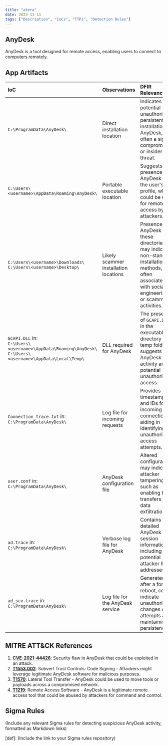 ```yaml
---
title: "atera"
date: 2023-11-11
tags: ["Description", "IoCs", "TTPs", "Detection Rules"]
---
```


## AnyDesk

AnyDesk is a tool designed for remote access, enabling users to connect to computers remotely.

## App Artifacts

| IoC | Observations | DFIR Relevance &nbsp;&nbsp;&nbsp;&nbsp;|
|:----|:-------------|:---------------|
| `C:\ProgramData\AnyDesk\` | Direct installation location | Indicates a potential unauthorized persistent installation of AnyDesk, often a sign of compromise or insider threat. |
| `C:\Users\<username>\AppData\Roaming\AnyDesk\` | Portable executable location | Suggests the presence of AnyDesk on the user's profile, which could be used for remote access by attackers. |
| `C:\Users\<username>\Downloads\`<br>`C:\Users\<username>\Desktop\` | Likely scammer installation locations | Presence of AnyDesk in these directories may indicate non-standard installation methods, often associated with social engineering or scamming activities. |
| `GCAPI.DLL` in:<br>`C:\Users\<username>\AppData\Roaming\AnyDesk\`<br>`C:\Users\<username>\AppData\Local\Temp\` | DLL required for AnyDesk | The presence of `GCAPI.DLL` in the executable directory or temp folders suggests AnyDesk activity and potential unauthorized access. |
| `Connection_trace.txt` in:<br>`C:\ProgramData\AnyDesk\` | Log file for incoming requests | Provides timestamps and IDs for incoming connections, aiding in identifying unauthorized access attempts. |
| `user.conf` in:<br>`C:\ProgramData\AnyDesk\` | AnyDesk configuration file | Altered configurations may indicate attacker tampering, such as enabling file transfers for data exfiltration. |
| `ad.trace` in:<br>`C:\ProgramData\AnyDesk\` | Verbose log file for AnyDesk | Contains detailed AnyDesk session information, including potential attacker IP addresses. |
| `ad_scv.trace` in:<br>`C:\ProgramData\AnyDesk\` | Log file for the AnyDesk service | Generated after a forced reboot, could indicate unauthorized changes or attempts at maintaining persistence. |

## MITRE ATT&CK References

1. **[CVE-2021-44426](https://cve.mitre.org/cgi-bin/cvename.cgi?name=CVE-2021-44426)**: Security flaw in AnyDesk that could be exploited in an attack.
2. **[T1553.002](https://attack.mitre.org/versions/v13/techniques/T1553/002/)**: Subvert Trust Controls: Code Signing - Attackers might leverage legitimate AnyDesk software for malicious purposes.
3. **[T1570](https://attack.mitre.org/versions/v13/techniques/T1570/)**: Lateral Tool Transfer - AnyDesk could be used to move tools or payloads across a compromised network.
4. **[T1219](https://attack.mitre.org/versions/v13/techniques/T1219/)**: Remote Access Software - AnyDesk is a legitimate remote access tool that could be abused by attackers for command and control.

## Sigma Rules

(Include any relevant Sigma rules for detecting suspicious AnyDesk activity, formatted as Markdown links)

[def]: (Include the link to your Sigma rules repository)
